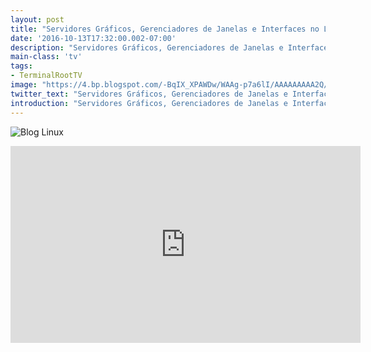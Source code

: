 ```yaml
---
layout: post
title: "Servidores Gráficos, Gerenciadores de Janelas e Interfaces no Linux"
date: '2016-10-13T17:32:00.002-07:00'
description: "Servidores Gráficos, Gerenciadores de Janelas e Interfaces no Linux"
main-class: 'tv'
tags:
- TerminalRootTV
image: "https://4.bp.blogspot.com/-BqIX_XPAWDw/WAAg-p7a6lI/AAAAAAAAA2Q/sPLug5KD460cXyjSMZXmN9mVQeHkOUw_wCLcB/s72-c/gui-gnu-linux.png"
twitter_text: "Servidores Gráficos, Gerenciadores de Janelas e Interfaces no Linux"
introduction: "Servidores Gráficos, Gerenciadores de Janelas e Interfaces no Linux"
---
```

![Blog Linux](https://4.bp.blogspot.com/-BqIX_XPAWDw/WAAg-p7a6lI/AAAAAAAAA2Q/sPLug5KD460cXyjSMZXmN9mVQeHkOUw_wCLcB/s320/gui-gnu-linux.png "Blog Linux")
<iframe allowfullscreen="" frameborder="0" height="315" src="https://www.youtube.com/embed/Q1x19Oc4IuU" width="560"><iframe>
Links Úteis 
http://www.x.org/
http://www.xfree86.org/
https://www.freedesktop.org/
http://mate-desktop.org/
http://www.gnome.org/
http://www.kde.org/
https://wiki.gnome.org/GnomeArt/Tutorials/MetacityThemes
https://wiki.debian.org/Mate
https://www.vivaolinux.com.br/artigo/Introducao-aos-ambientes-graficos-e-gerenciadores-de-janelas-menos-conhecidos
https://debian-handbook.info/browse/pt-BR/stable/sect.customizing-graphical-interface.html
http://www.gtk.org/
http://wiki.mate-desktop.org/download
http://mate-desktop.com/themes/
